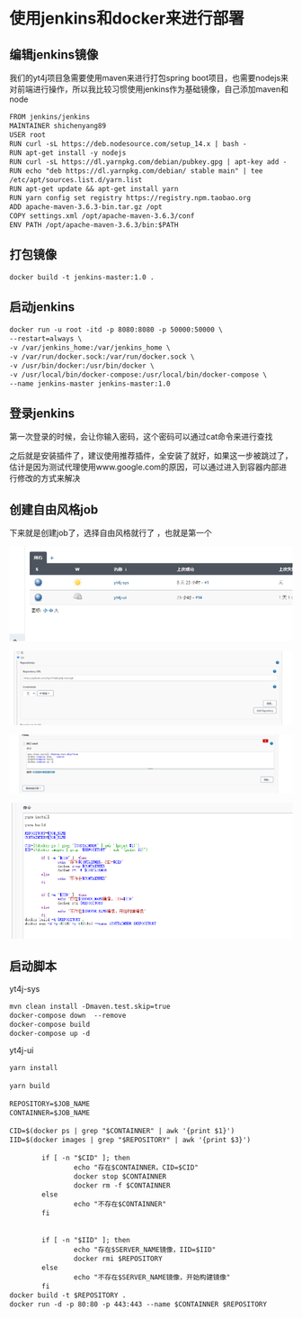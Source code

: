 
# 使用jenkins和docker来进行部署
## 编辑jenkins镜像
我们的yt4j项目急需要使用maven来进行打包spring boot项目，也需要nodejs来对前端进行操作，所以我比较习惯使用jenkins作为基础镜像，自己添加maven和node
```
FROM jenkins/jenkins
MAINTAINER shichenyang89
USER root
RUN curl -sL https://deb.nodesource.com/setup_14.x | bash -
RUN apt-get install -y nodejs
RUN curl -sL https://dl.yarnpkg.com/debian/pubkey.gpg | apt-key add -
RUN echo "deb https://dl.yarnpkg.com/debian/ stable main" | tee /etc/apt/sources.list.d/yarn.list
RUN apt-get update && apt-get install yarn
RUN yarn config set registry https://registry.npm.taobao.org
ADD apache-maven-3.6.3-bin.tar.gz /opt
COPY settings.xml /opt/apache-maven-3.6.3/conf
ENV PATH /opt/apache-maven-3.6.3/bin:$PATH
```

## 打包镜像
```
docker build -t jenkins-master:1.0 .
```

## 启动jenkins
```
docker run -u root -itd -p 8080:8080 -p 50000:50000 \
--restart=always \
-v /var/jenkins_home:/var/jenkins_home \
-v /var/run/docker.sock:/var/run/docker.sock \
-v /usr/bin/docker:/usr/bin/docker \
-v /usr/local/bin/docker-compose:/usr/local/bin/docker-compose \
--name jenkins-master jenkins-master:1.0
```
## 登录jenkins
第一次登录的时候，会让你输入密码，这个密码可以通过cat命令来进行查找

之后就是安装插件了，建议使用推荐插件，全安装了就好，如果这一步被跳过了，估计是因为测试代理使用www.google.com的原因，可以通过进入到容器内部进行修改的方式来解决



## 创建自由风格job

下来就是创建job了，选择自由风格就行了 ，也就是第一个



![job](../img/3.png)



![job](../img/1.png)



![job](../img/2.png)



![job](../img/4.png)



## 启动脚本

yt4j-sys

~~~shell
mvn clean install -Dmaven.test.skip=true
docker-compose down  --remove
docker-compose build
docker-compose up -d
~~~



yt4j-ui

~~~shell
yarn install

yarn build

REPOSITORY=$JOB_NAME
CONTAINNER=$JOB_NAME

CID=$(docker ps | grep "$CONTAINNER" | awk '{print $1}')
IID=$(docker images | grep "$REPOSITORY" | awk '{print $3}')

        if [ -n "$CID" ]; then
                echo "存在$CONTAINNER，CID=$CID"
                docker stop $CONTAINNER
                docker rm -f $CONTAINNER
        else
                echo "不存在$CONTAINNER"
        fi


        if [ -n "$IID" ]; then
                echo "存在$SERVER_NAME镜像，IID=$IID"
                docker rmi $REPOSITORY
        else
                echo "不存在$SERVER_NAME镜像，开始构建镜像"
        fi
docker build -t $REPOSITORY .
docker run -d -p 80:80 -p 443:443 --name $CONTAINNER $REPOSITORY
~~~



